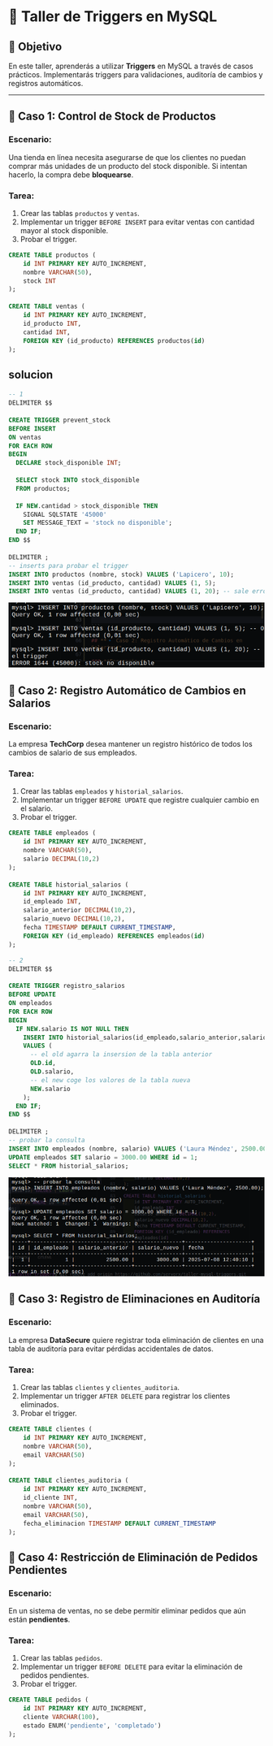 # 🚀 **Taller de Triggers en MySQL**

## 📌 **Objetivo**

En este taller, aprenderás a utilizar **Triggers** en MySQL a través de casos prácticos. Implementarás triggers para validaciones, auditoría de cambios y registros automáticos.

------

## **🔹 Caso 1: Control de Stock de Productos**

### **Escenario:**

Una tienda en línea necesita asegurarse de que los clientes no puedan comprar más unidades de un producto del stock disponible. Si intentan hacerlo, la compra debe **bloquearse**.

### **Tarea:**

1. Crear las tablas `productos` y `ventas`.
2. Implementar un trigger `BEFORE INSERT` para evitar ventas con cantidad mayor al stock disponible.
3. Probar el trigger.

```sql
CREATE TABLE productos (
    id INT PRIMARY KEY AUTO_INCREMENT,
    nombre VARCHAR(50),
    stock INT
);

CREATE TABLE ventas (
    id INT PRIMARY KEY AUTO_INCREMENT,
    id_producto INT,
    cantidad INT,
    FOREIGN KEY (id_producto) REFERENCES productos(id)
);
```
## solucion
```sql
-- 1
DELIMITER $$

CREATE TRIGGER prevent_stock
BEFORE INSERT 
ON ventas 
FOR EACH ROW 
BEGIN
  DECLARE stock_disponible INT;

  SELECT stock INTO stock_disponible
  FROM productos;

  IF NEW.cantidad > stock_disponible THEN 
    SIGNAL SQLSTATE '45000'
    SET MESSAGE_TEXT = 'stock no disponible';
  END IF;
END $$ 

DELIMITER ;
-- inserts para probar el trigger 
INSERT INTO productos (nombre, stock) VALUES ('Lapicero', 10);
INSERT INTO ventas (id_producto, cantidad) VALUES (1, 5);
INSERT INTO ventas (id_producto, cantidad) VALUES (1, 20); -- sale error
```
![alt text](image.png)

## **🔹 Caso 2: Registro Automático de Cambios en Salarios**

### **Escenario:**

La empresa **TechCorp** desea mantener un registro histórico de todos los cambios de salario de sus empleados.

### **Tarea:**

1. Crear las tablas `empleados` y `historial_salarios`.
2. Implementar un trigger `BEFORE UPDATE` que registre cualquier cambio en el salario.
3. Probar el trigger.

```sql
CREATE TABLE empleados (
    id INT PRIMARY KEY AUTO_INCREMENT,
    nombre VARCHAR(50),
    salario DECIMAL(10,2)
);

CREATE TABLE historial_salarios (
    id INT PRIMARY KEY AUTO_INCREMENT,
    id_empleado INT,
    salario_anterior DECIMAL(10,2),
    salario_nuevo DECIMAL(10,2),
    fecha TIMESTAMP DEFAULT CURRENT_TIMESTAMP,
    FOREIGN KEY (id_empleado) REFERENCES empleados(id)
);
```
```sql
-- 2
DELIMITER $$

CREATE TRIGGER registro_salarios
BEFORE UPDATE
ON empleados 
FOR EACH ROW
BEGIN 
  IF NEW.salario IS NOT NULL THEN 
    INSERT INTO historial_salarios(id_empleado,salario_anterior,salario_nuevo)
    VALUES (
      -- el old agarra la insersion de la tabla anterior
      OLD.id,
      OLD.salario,
      -- el new coge los valores de la tabla nueva 
      NEW.salario
    );
  END IF;
END $$  

DELIMITER ;
-- probar la consulta 
INSERT INTO empleados (nombre, salario) VALUES ('Laura Méndez', 2500.00);
UPDATE empleados SET salario = 3000.00 WHERE id = 1;
SELECT * FROM historial_salarios;
```
![alt text](image-1.png)
## **🔹 Caso 3: Registro de Eliminaciones en Auditoría**

### **Escenario:**

La empresa **DataSecure** quiere registrar toda eliminación de clientes en una tabla de auditoría para evitar pérdidas accidentales de datos.

### **Tarea:**

1. Crear las tablas `clientes` y `clientes_auditoria`.
2. Implementar un trigger `AFTER DELETE` para registrar los clientes eliminados.
3. Probar el trigger.

```sql
CREATE TABLE clientes (
    id INT PRIMARY KEY AUTO_INCREMENT,
    nombre VARCHAR(50),
    email VARCHAR(50)
);

CREATE TABLE clientes_auditoria (
    id INT PRIMARY KEY AUTO_INCREMENT,
    id_cliente INT,
    nombre VARCHAR(50),
    email VARCHAR(50),
    fecha_eliminacion TIMESTAMP DEFAULT CURRENT_TIMESTAMP
);
```

## **🔹 Caso 4: Restricción de Eliminación de Pedidos Pendientes**

### **Escenario:**

En un sistema de ventas, no se debe permitir eliminar pedidos que aún están **pendientes**.

### **Tarea:**

1. Crear las tablas `pedidos`.
2. Implementar un trigger `BEFORE DELETE` para evitar la eliminación de pedidos pendientes.
3. Probar el trigger.

```sql
CREATE TABLE pedidos (
    id INT PRIMARY KEY AUTO_INCREMENT,
    cliente VARCHAR(100),
    estado ENUM('pendiente', 'completado')
);
```

